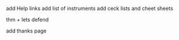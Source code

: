 add  Help links
add list of instruments
add ceck lists and cheet sheets


thm + lets defend

add thanks page 


